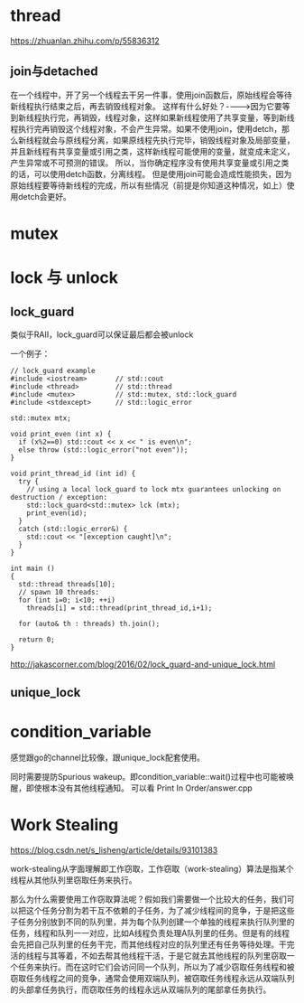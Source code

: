 # thread

https://zhuanlan.zhihu.com/p/55836312


## join与detached


在一个线程中，开了另一个线程去干另一件事，使用join函数后，原始线程会等待新线程执行结束之后，再去销毁线程对象。
这样有什么好处？---->因为它要等到新线程执行完，再销毁，线程对象，这样如果新线程使用了共享变量，等到新线程执行完再销毁这个线程对象，不会产生异常。如果不使用join，使用detch，那么新线程就会与原线程分离，如果原线程先执行完毕，销毁线程对象及局部变量，并且新线程有共享变量或引用之类，这样新线程可能使用的变量，就变成未定义，产生异常或不可预测的错误。
所以，当你确定程序没有使用共享变量或引用之类的话，可以使用detch函数，分离线程。
但是使用join可能会造成性能损失，因为原始线程要等待新线程的完成，所以有些情况（前提是你知道这种情况，如上）使用detch会更好。


# mutex

# lock 与 unlock


## lock_guard

类似于RAII，lock_guard可以保证最后都会被unlock

一个例子：

    // lock_guard example
    #include <iostream>       // std::cout
    #include <thread>         // std::thread
    #include <mutex>          // std::mutex, std::lock_guard
    #include <stdexcept>      // std::logic_error

    std::mutex mtx;

    void print_even (int x) {
      if (x%2==0) std::cout << x << " is even\n";
      else throw (std::logic_error("not even"));
    }

    void print_thread_id (int id) {
      try {
        // using a local lock_guard to lock mtx guarantees unlocking on destruction / exception:
        std::lock_guard<std::mutex> lck (mtx);
        print_even(id);
      }
      catch (std::logic_error&) {
        std::cout << "[exception caught]\n";
      }
    }

    int main ()
    {
      std::thread threads[10];
      // spawn 10 threads:
      for (int i=0; i<10; ++i)
        threads[i] = std::thread(print_thread_id,i+1);

      for (auto& th : threads) th.join();

      return 0;
    }

http://jakascorner.com/blog/2016/02/lock_guard-and-unique_lock.html

## unique_lock

# condition_variable

感觉跟go的channel比较像，跟unique_lock配套使用。

同时需要提防Spurious wakeup。即condition_variable::wait()过程中也可能被唤醒，即使根本没有其他线程通知。
可以看 Print In Order/answer.cpp

# Work Stealing

https://blog.csdn.net/s_lisheng/article/details/93101383

work-stealing从字面理解即工作窃取，工作窃取（work-stealing）算法是指某个线程从其他队列里窃取任务来执行。

那么为什么需要使用工作窃取算法呢？假如我们需要做一个比较大的任务，我们可以把这个任务分割为若干互不依赖的子任务，为了减少线程间的竞争，于是把这些子任务分别放到不同的队列里，并为每个队列创建一个单独的线程来执行队列里的任务，线程和队列一一对应，比如A线程负责处理A队列里的任务。但是有的线程会先把自己队列里的任务干完，而其他线程对应的队列里还有任务等待处理。干完活的线程与其等着，不如去帮其他线程干活，于是它就去其他线程的队列里窃取一个任务来执行。而在这时它们会访问同一个队列，所以为了减少窃取任务线程和被窃取任务线程之间的竞争，通常会使用双端队列，被窃取任务线程永远从双端队列的头部拿任务执行，而窃取任务的线程永远从双端队列的尾部拿任务执行。
